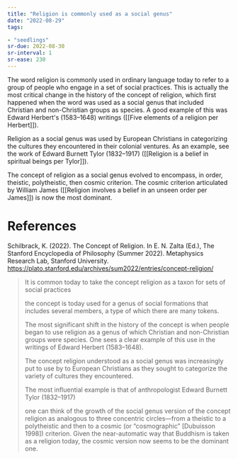 ```yaml
---
title: "Religion is commonly used as a social genus"
date: "2022-08-29"
tags:

- "seedlings"
sr-due: 2022-08-30
sr-interval: 1
sr-ease: 230
---
```


The word religion is commonly used in ordinary language today to refer to a group of people who engage in a set of social practices. This is actually the most critical change in the history of the concept of religion, which first happened when the word was used as a social genus that included Christian and non-Christian groups as species. A good example of this was Edward Herbert's (1583–1648) writings ([[Five elements of a religion per Herbert]]).

Religion as a social genus was used by European Christians in categorizing the cultures they encountered in their colonial ventures. As an example, see the work of Edward Burnett Tylor (1832–1917) ([[Religion is a belief in spiritual beings per Tylor]]).

The concept of religion as a social genus evolved to encompass, in order, theistic, polytheistic, then cosmic criterion. The cosmic criterion articulated by William James ([[Religion involves a belief in an unseen order per James]]) is now the most dominant.

# References

Schilbrack, K. (2022). The Concept of Religion. In E. N. Zalta (Ed.), The Stanford Encyclopedia of Philosophy (Summer 2022). Metaphysics Research Lab, Stanford University. https://plato.stanford.edu/archives/sum2022/entries/concept-religion/

> It is common today to take the concept religion as a taxon for sets of social practices
> 
> the concept is today used for a genus of social formations that includes several members, a type of which there are many tokens.
> 
> The most significant shift in the history of the concept is when people began to use religion as a genus of which Christian and non-Christian groups were species. One sees a clear example of this use in the writings of Edward Herbert (1583–1648).
> 
> The concept religion understood as a social genus was increasingly put to use by to European Christians as they sought to categorize the variety of cultures they encountered.
> 
> The most influential example is that of anthropologist Edward Burnett Tylor (1832–1917)
> 
> one can think of the growth of the social genus version of the concept religion as analogous to three concentric circles—from a theistic to a polytheistic and then to a cosmic (or “cosmographic” [Dubuisson 1998]) criterion. Given the near-automatic way that Buddhism is taken as a religion today, the cosmic version now seems to be the dominant one.